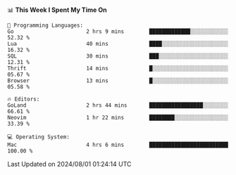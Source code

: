 <!--START_SECTION:waka-->
📊 **This Week I Spent My Time On** 

```text
💬 Programming Languages: 
Go                       2 hrs 9 mins        █████████████░░░░░░░░░░░░   52.32 % 
Lua                      40 mins             ████░░░░░░░░░░░░░░░░░░░░░   16.32 % 
SQL                      30 mins             ███░░░░░░░░░░░░░░░░░░░░░░   12.31 % 
Thrift                   14 mins             █░░░░░░░░░░░░░░░░░░░░░░░░   05.67 % 
Browser                  13 mins             █░░░░░░░░░░░░░░░░░░░░░░░░   05.58 % 

🔥 Editors: 
GoLand                   2 hrs 44 mins       █████████████████░░░░░░░░   66.61 % 
Neovim                   1 hr 22 mins        ████████░░░░░░░░░░░░░░░░░   33.39 % 

💻 Operating System: 
Mac                      4 hrs 6 mins        █████████████████████████   100.00 % 
```


 Last Updated on 2024/08/01 01:24:14 UTC
<!--END_SECTION:waka-->
